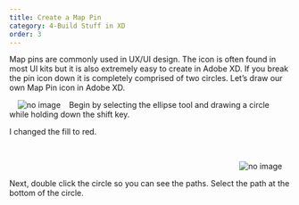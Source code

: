 ```yaml
---
title: Create a Map Pin
category: 4-Build Stuff in XD
order: 3
---
```


Map pins are commonly used in UX/UI design. The icon is often found in most UI kits but it is also extremely easy to create in Adobe XD. If you break the pin icon down it is completely comprised of two circles. Let’s draw our own Map Pin icon in Adobe XD.


 <img style="padding: 0px 15px;float:left;" src="https://iwilfried.github.io/Adobe-XD-eBook/images/XD-MapPin-01.png" alt="no image"/>  
 Begin by selecting the ellipse tool and drawing a circle while holding down the shift key.

I changed the fill to red. 

&nbsp;   

<img style="padding: 0px 15px;float:right;" src="https://iwilfried.github.io/Adobe-XD-eBook/images/XD-MapPin-02.png" alt="no image"/>

&nbsp;   

Next, double click the circle so you can see the paths.
Select the path at the bottom of the circle.  

&nbsp;   

&nbsp;   

&nbsp;   

&nbsp;   

&nbsp;   